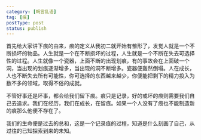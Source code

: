 ```yaml
---
category: [胡言乱语]
tag: [痕]
postType: post
status: publish
---
```


首先给大家讲下痕的由来，痕的定义从我初二就开始有雏形了，发觉人就是一个不断损坏的物品。人生就是一个在不断损坏的过程，人生就是一个不断在失去可选择性的过程。人生就像一个瓷器，上面不断的出现划痕，有的事故会在上面破一个洞，当出现的划痕逐渐增多，当出现的洞不断增多。瓷器便轰然倒塌。人在成长，人也不断失去所有可能性，你可选择的东西越来越少，你便能把剩下的精力投入为数不多的领域，取得不俗的成就。

不管好事还是坏事，都会给我们留下痕。痕只是记录，好的或坏的痕则需要我们自己去追求。我们在经历，我们在成长，在留痕。如果一个人没有了痕也不能制造新的痕那么他便不存在了。

我们的生命便是过去的总和，这是一个记录痕的过程，知道是什么刻画了自己，从过往的已知探索到来的未知。